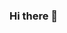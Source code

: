 ### Hi there 👋

<!--
**shmuhammad2004/shmuhammad2004** is a ✨ _special_ ✨ repository because its `README.md` (this file) appears on your GitHub profile.

Here are some ideas to get you started:

- 🔭 I’m PhD Candidate at [University of Porto](https://www.up.pt/)
- 🌱 I’m working on NLP, expecially low-resource language
- 👯 I’m looking to collaborate on low-resource NLP 
- 📫 How to reach me: [My Twiiter](https://twitter.com/Shmuhammadd)
- 😄 Pronouns: He/Him
-->
